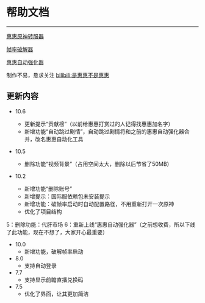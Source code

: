 帮助文档
====================================
------------------------------------
[惠惠原神转服器](data/说明文档/原神转服器.md)

[帧率破解器](data/说明文档/帧率破解器.md)

[惠惠自动强化器](data/说明文档/惠惠自动化工具.md)

制作不易，恳求关注 [bilibili:是惠惠不是惠惠](https://space.bilibili.com/400684381?spm_id_from=333.1007.0.0)

更新内容
-----------------------------------------------------------
* 10.6
  * 更新提示“贡献榜”（以前给惠惠打赏过的人记得找惠惠加名字）
  * 新增功能“自动跳过剧情”，自动跳过剧情将和之前的惠惠自动强化器合并，改名惠惠自动化工具

* 10.5
  * 删除功能“视频背景”（占用空间太大，删除以后节省了50MB）
  
* 10.2
  * 新增功能“删除账号”
  * 新增提示：国际服依赖包未安装提示
  * 新增功能：破帧率启动时自动配置路径，不用重新打开一次原神
  * 优化了项目结构

5：删除功能：代肝市场
6：重新上线“惠惠自动强化器”（之前想收费，所以下线了此功能，现在不想了，大家开心最重要）
* 10.0
  * 新增功能，破解帧率启动
* 8.0
  * 支持自动登录 
* 7.7
  * 支持显示前瞻直播兑换码
* 7.5
  * 优化了界面，让其更加简洁
